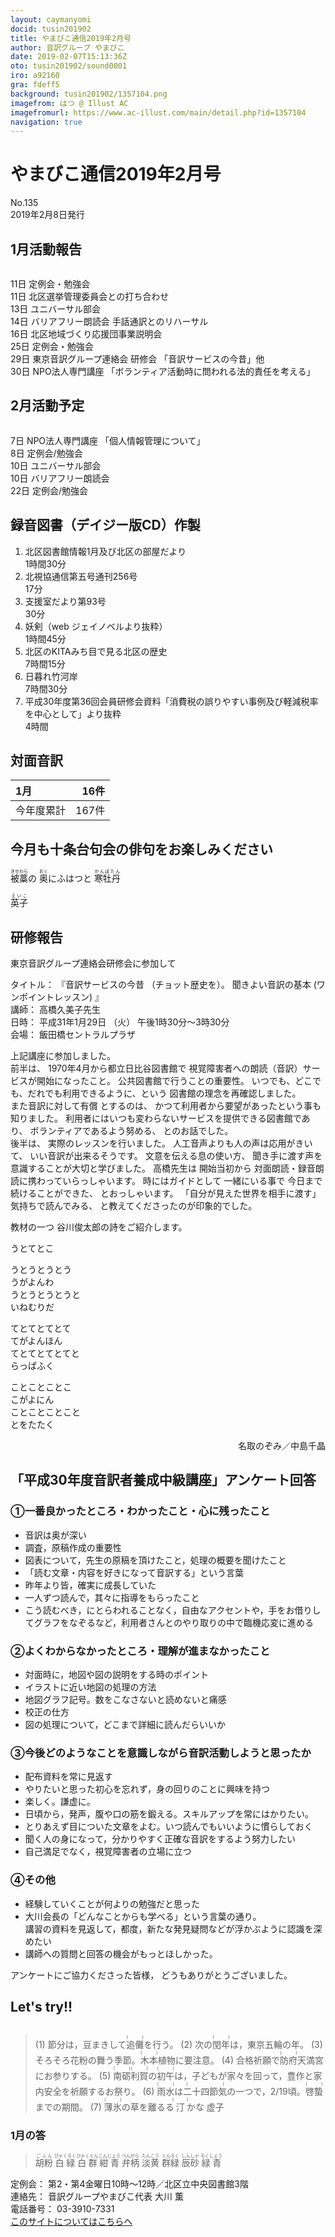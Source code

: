 ```yaml
---
layout: caymanyomi
docid: tusin201902
title: やまびこ通信2019年2月号
author: 音訳グループ やまびこ
date: 2019-02-07T15:13:36Z
oto: tusin201902/sound0001
iro: a92160
gra: fdeff5
background: tusin201902/1357104.png
imagefrom: はつ @ Illust AC
imagefromurl: https://www.ac-illust.com/main/detail.php?id=1357104
navigation: true
---
```


# <span data-dur="4.4" data-begin="2.050" id="xmri_0001">やまびこ通信2019年2月号</span>

<span data-dur="2.722" data-begin="6.450" id="xmri_0002">No.135</span>  
<span data-dur="4.213" data-begin="9.172" id="xmri_0003">2019年2月8日発行</span>

## <span data-dur="2.723" data-begin="18.171" id="xmri_0006">1月活動報告</span>

<img class="migi" src="media/tusin201902/cut1.png" alt="" />

<span data-dur="1.544" data-begin="20.894" id="xmri_0007">11日</span>
<span data-dur="3.263" data-begin="22.438" id="xmri_0008">定例会・勉強会</span>  
<span data-dur="1.544" data-begin="25.701" id="xmri_0009">11日</span>
<span data-dur="4.153" data-begin="27.245" id="xmri_000A">北区選挙管理委員会との打ち合わせ</span>  
<span data-dur="1.525" data-begin="31.398" id="xmri_000B">13日</span>
<span data-dur="2.635" data-begin="32.923" id="xmri_000C">ユニバーサル部会</span>  
<span data-dur="1.357" data-begin="35.558" id="xmri_000D">14日</span>
<span data-dur="2.092" data-begin="36.915" id="xmri_000E">バリアフリー朗読会</span>
<span data-dur="3.175" data-begin="39.007" id="xmri_000F">手話通訳とのリハーサル</span>  
<span data-dur="1.562" data-begin="42.182" id="xmri_0010">16日</span>
<span data-dur="4.349" data-begin="43.744" id="xmri_0011">北区地域づくり応援団事業説明会</span>  
<span data-dur="1.571" data-begin="48.093" id="xmri_0012">25日</span>
<span data-dur="3.263" data-begin="49.664" id="xmri_0013">定例会・勉強会</span>  
<span data-dur="1.588" data-begin="52.927" id="xmri_0014">29日</span>
<span data-dur="2.661" data-begin="54.515" id="xmri_0015">東京音訳グループ連絡会</span>
<span data-dur="1.365" data-begin="57.176" id="xmri_0016">研修会</span>
<span data-dur="3.387" data-begin="58.541" id="xmri_0017">「音訳サービスの今昔」他</span>  
<span data-dur="1.52" data-begin="61.928" id="xmri_0018">30日</span>
<span data-dur="2.732" data-begin="63.448" id="xmri_0019">NPO法人専門講座</span>
<span data-dur="5.937" data-begin="66.180" id="xmri_001A">「ボランティア活動時に問われる法的責任を考える」</span>

## <span data-dur="2.586" data-begin="72.117" id="xmri_001B">2月活動予定</span>

<img class="migi" src="media/tusin201902/cut2.png" alt="" />

<span data-dur="1.103" data-begin="74.703" id="xmri_001C">7日</span>
<span data-dur="2.732" data-begin="75.806" id="xmri_001D">NPO法人専門講座</span>
<span data-dur="3.331" data-begin="78.538" id="xmri_001E">「個人情報管理について」</span>  
<span data-dur="1.08" data-begin="81.869" id="xmri_001F">8日</span>
<span data-dur="3.263" data-begin="82.949" id="xmri_0020">定例会/勉強会</span>  
<span data-dur="1.026" data-begin="86.212" id="xmri_0021">10日</span>
<span data-dur="2.634" data-begin="87.238" id="xmri_0022">ユニバーサル部会</span>  
<span data-dur="1.025" data-begin="89.872" id="xmri_0023">10日</span>
<span data-dur="2.942" data-begin="90.897" id="xmri_0024">バリアフリー朗読会</span>  
<span data-dur="1.637" data-begin="93.839" id="xmri_0025">22日</span>
<span data-dur="3.963" data-begin="95.476" id="xmri_0026">定例会/勉強会</span>

## <span data-dur="4.643" data-begin="99.439" id="xmri_0027">録音図書（デイジー版CD）作製</span>

1. <span data-dur="4.378" data-begin="106.666" id="xmri_002A">北区図書館情報1月及び北区の部屋だより</span>  
<span data-dur="2.613" data-begin="111.044" id="xmri_002B">1時間30分</span>
2. <span data-dur="4.458" data-begin="114.389" id="xmri_002D">北視協通信第五号通刊256号</span>  
<span data-dur="1.952" data-begin="118.847" id="xmri_002E">17分</span>
3. <span data-dur="3.01" data-begin="121.792" id="xmri_0030">支援室だより第93号</span>  
<span data-dur="1.993" data-begin="124.802" id="xmri_0031">30分</span>
4. <span data-dur="1.228" data-begin="127.703" id="xmri_0033">妖剣</span><span data-dur="2.597" data-begin="128.931" id="xmri_0034">（web ジェイノベルより抜粋）</span>  
<span data-dur="2.794" data-begin="131.528" id="xmri_0035">1時間45分</span>
5. <span data-dur="3.374" data-begin="135.114" id="xmri_0037">北区のKITAみち目で見る北区の歴史</span>  
<span data-dur="2.501" data-begin="138.488" id="xmri_0038">7時間15分</span>
6. <span data-dur="1.71" data-begin="141.981" id="xmri_003A">日暮れ竹河岸</span>  
<span data-dur="2.613" data-begin="143.691" id="xmri_003B">7時間30分</span>
7. <span data-dur="5.412" data-begin="147.155" id="xmri_003D">平成30年度第36回会員研修会資料</span><span data-dur="6.437" data-begin="152.567" id="xmri_003E">「消費税の誤りやすい事例及び軽減税率を中心として」より抜粋</span>  
<span data-dur="2.761" data-begin="159.004" id="xmri_003F">4時間</span>

## <span data-dur="2.068" data-begin="161.765" id="xmri_0040">対面音訳</span>

<span data-dur="1.25" data-begin="163.833" id="xmri_0041">1月</span>|<span data-dur="2.309" data-begin="165.083" id="xmri_0042">16件</span>
|:---|---:|
<span data-dur="1.785" data-begin="167.392" id="xmri_0043">今年度累計</span>|<span data-dur="3.593" data-begin="169.177" id="xmri_0044">167件</span>

## <span data-dur="4.953" data-begin="172.770" id="xmri_0045">今月も十条台句会の俳句をお楽しみください</span>

<span data-dur="11.484" data-begin="177.723" id="xmri_0046"><ruby>被藁<rt>きせわら</rt></ruby>の <ruby>奥<rt>おく</rt></ruby>にふはつと <ruby>寒牡丹<rt>かんぼたん</rt></ruby></span>

<span data-dur="2.582" data-begin="189.207" id="xmri_004C" class="haigo"><ruby>英子<rt>えいこ</rt></ruby></span>

## <span data-dur="2.172" data-begin="191.789" id="xmri_004D">研修報告</span>

<span data-dur="4.769" data-begin="193.961" id="xmri_004E">東京音訳グループ連絡会研修会に参加して</span>

<span data-dur="1.054" data-begin="198.730" id="xmri_004F">タイトル：</span>
<span data-dur="2.357" data-begin="199.784" id="xmri_0050">『音訳サービスの今昔</span>
<span data-dur="2.442" data-begin="202.141" id="xmri_0051">（チョット歴史を）。</span>
<span data-dur="2.215" data-begin="204.583" id="xmri_0052">聞きよい音訳の基本</span>
<span data-dur="2.465" data-begin="206.798" id="xmri_0053">(ワンポイントレッスン) 』</span>  
<span data-dur="0.989" data-begin="209.263" id="xmri_0054">講師：</span>
<span data-dur="2.628" data-begin="210.252" id="xmri_0055">高橋久美子先生</span>  
<span data-dur="1.101" data-begin="212.880" id="xmri_0056">日時：</span>
<span data-dur="3.941" data-begin="213.981" id="xmri_0057">平成31年1月29日</span>
<span data-dur="1.118" data-begin="217.922" id="xmri_0058">（火）</span>
<span data-dur="4.473" data-begin="219.040" id="xmri_0059">午後1時30分～3時30分</span>  
<span data-dur="1.165" data-begin="223.513" id="xmri_005A">会場：</span>
<span data-dur="3.361" data-begin="224.678" id="xmri_005B">飯田橋セントラルプラザ</span>

<span data-dur="4.009" data-begin="228.039" id="xmri_005C">上記講座に参加しました。</span>  
<span data-dur="1.353" data-begin="232.048" id="xmri_005D">前半は、</span>
<span data-dur="4.695" data-begin="233.401" id="xmri_005E">1970年4月から都立日比谷図書館で</span>
<span data-dur="6.094" data-begin="238.096" id="xmri_005F">視覚障害者への朗読（音訳）サービスが開始になったこと。</span>
<span data-dur="4.179" data-begin="244.190" id="xmri_0060">公共図書館で行うことの重要性。</span>
<span data-dur="4.437" data-begin="248.369" id="xmri_0061">いつでも、どこでも、だれでも利用できるように、という</span>
<span data-dur="4.274" data-begin="252.806" id="xmri_0062">図書館の理念を再確認しました。</span>  
<span data-dur="3.538" data-begin="257.080" id="xmri_0063">また音訳に対して有償</span>
<span data-dur="1.312" data-begin="263.517" id="xmri_0065">とするのは、</span>
<span data-dur="5.763" data-begin="264.829" id="xmri_0066">かつて利用者から要望があったという事も知りました。</span>
<span data-dur="5.509" data-begin="270.592" id="xmri_0067">利用者にはいつも変わらないサービスを提供できる図書館であり、</span>
<span data-dur="2.49" data-begin="276.101" id="xmri_0068">ボランティアであるよう努める、</span>
<span data-dur="3.007" data-begin="278.591" id="xmri_0069">とのお話でした。</span>  
<span data-dur="1.272" data-begin="281.598" id="xmri_006A">後半は、</span>
<span data-dur="3.519" data-begin="282.870" id="xmri_006B">実際のレッスンを行いました。</span>
<span data-dur="4.722" data-begin="286.389" id="xmri_006C">人工音声よりも人の声は応用がきいて、</span>
<span data-dur="3.275" data-begin="291.111" id="xmri_006D">いい音訳が出来るそうです。</span>
<span data-dur="2.647" data-begin="294.386" id="xmri_006E">文意を伝える息の使い方、</span>
<span data-dur="5.41" data-begin="297.033" id="xmri_006F">聞き手に渡す声を意識することが大切と学びました。</span>
<span data-dur="1.85" data-begin="302.443" id="xmri_0070">高橋先生は</span>
<span data-dur="1.552" data-begin="304.293" id="xmri_0071">開始当初から</span>
<span data-dur="5.301" data-begin="305.845" id="xmri_0072">対面朗読・録音朗読に携わっていらっしゃいます。</span>
<span data-dur="1.929" data-begin="311.146" id="xmri_0073">時にはガイドとして</span>
<span data-dur="1.743" data-begin="313.075" id="xmri_0074">一緒にいる事で</span>
<span data-dur="2.444" data-begin="314.818" id="xmri_0075">今日まで続けることができた、</span>
<span data-dur="2.362" data-begin="317.262" id="xmri_0076">とおっしゃいます。</span>
<span data-dur="4.348" data-begin="319.624" id="xmri_0077">「自分が見えた世界を相手に渡す」気持ちで読んでみる、</span>
<span data-dur="4.428" data-begin="323.972" id="xmri_0078">と教えてくださったのが印象的でした。</span>

<span data-dur="1.622" data-begin="328.400" id="xmri_0079">教材の一つ</span>
<span data-dur="4.609" data-begin="330.022" id="xmri_007A">谷川俊太郎の詩をご紹介します。</span>

<span data-dur="2.887" data-begin="334.631" id="xmri_007B">うとてとこ</span>

<span data-dur="2.162" data-begin="337.518" id="xmri_007C">うとうとうとう</span>  
<span data-dur="1.84" data-begin="339.680" id="xmri_007D">うがよんわ</span>  
<span data-dur="2.342" data-begin="341.520" id="xmri_007E">うとうとうとうと</span>  
<span data-dur="2.402" data-begin="343.862" id="xmri_007F">いねむりだ</span>

<span data-dur="2.202" data-begin="346.264" id="xmri_0080">てとてとてとて</span>  
<span data-dur="1.994" data-begin="348.466" id="xmri_0081">てがよんほん</span>  
<span data-dur="2.226" data-begin="350.460" id="xmri_0082">てとてとてとてと</span>  
<span data-dur="2.546" data-begin="352.686" id="xmri_0083">らっぱふく</span>

<span data-dur="2.156" data-begin="355.232" id="xmri_0084">ことことことこ</span>  
<span data-dur="1.894" data-begin="357.388" id="xmri_0085">こがよにん</span>  
<span data-dur="2.297" data-begin="359.282" id="xmri_0086">ことことことこと</span>  
<span data-dur="2.819" data-begin="361.579" id="xmri_0087">とをたたく</span>

<div style="text-align: right;">
<span data-dur="1.435" data-begin="364.398" id="xmri_0088">名取のぞみ／</span><span data-dur="3.244" data-begin="365.833" id="xmri_0089">中島千晶</span>
</div>

## <span data-dur="6.105" data-begin="369.077" id="xmri_008A">「平成30年度音訳者養成中級講座」アンケート回答</span>

### <span data-dur="1.226" data-begin="375.182" id="xmri_008B">①</span><span data-dur="5.543" data-begin="376.408" id="xmri_008C">一番良かったところ・わかったこと・心に残ったこと</span>

- <span data-dur="3.22" data-begin="381.951" id="xmri_008D">音訳は奥が深い</span>
- <span data-dur="2.632" data-begin="385.171" id="xmri_008E">調査，原稿作成の</span><span data-dur="2.38" data-begin="387.803" id="xmri_008F">重要性</span>
- <span data-dur="1.81" data-begin="390.183" id="xmri_0090">図表について，</span><span data-dur="2.904" data-begin="391.993" id="xmri_0091">先生の原稿を頂けたこと，</span><span data-dur="3.246" data-begin="394.897" id="xmri_0092">処理の概要を聞けたこと</span>
- <span data-dur="2.491" data-begin="398.643" id="xmri_0094">「読む文章・内容を</span><span data-dur="2.221" data-begin="401.134" id="xmri_0095">好きになって音訳する」</span><span data-dur="2.383" data-begin="403.355" id="xmri_0096">という言葉</span>
- <span data-dur="1.867" data-begin="405.738" id="xmri_0097">昨年より皆，</span><span data-dur="3.224" data-begin="407.605" id="xmri_0098">確実に成長していた</span>
- <span data-dur="1.727" data-begin="410.829" id="xmri_0099">一人ずつ読んで，</span><span data-dur="3.415" data-begin="412.556" id="xmri_009A">其々に指導をもらったこと</span>
- <span data-dur="1.384" data-begin="415.971" id="xmri_009B">こう読むべき，</span><span data-dur="1.902" data-begin="417.355" id="xmri_009C">にとらわれることなく，</span><span data-dur="2.039" data-begin="419.257" id="xmri_009D">自由なアクセントや，</span><span data-dur="2.533" data-begin="421.296" id="xmri_009E">手をお借りしてグラフをなぞるなど，</span><span data-dur="2.649" data-begin="423.829" id="xmri_009F">利用者さんとのやり取りの中で</span><span data-dur="3.48" data-begin="426.478" id="xmri_00A0">臨機応変に進める</span>

### <span data-dur="1.026" data-begin="429.958" id="xmri_00A1">②</span><span data-dur="2.263" data-begin="430.984" id="xmri_00A2">よくわからなかったところ</span><span data-dur="3.182" data-begin="433.247" id="xmri_00A3">・理解が進まなかったこと</span>

- <span data-dur="1.319" data-begin="436.429" id="xmri_00A4">対面時に，</span><span data-dur="4.188" data-begin="437.748" id="xmri_00A5">地図や図の説明をする時のポイント</span>
- <span data-dur="3.846" data-begin="441.936" id="xmri_00A6">イラストに近い地図の処理の方法</span>
- <span data-dur="2.814" data-begin="445.782" id="xmri_00A7">地図グラフ記号。</span><span data-dur="3.826" data-begin="448.596" id="xmri_00A8">数をこなさないと読めないと痛感</span>
- <span data-dur="2.509" data-begin="452.422" id="xmri_00A9">校正の仕方</span>
- <span data-dur="1.891" data-begin="454.931" id="xmri_00AA">図の処理について，</span><span data-dur="3.992" data-begin="456.822" id="xmri_00AB">どこまで詳細に読んだらいいか</span>

### <span data-dur="1.215" data-begin="460.814" id="xmri_00AC">③</span><span data-dur="6.493" data-begin="462.029" id="xmri_00AD">今後どのようなことを意識しながら音訳活動しようと思ったか</span>

- <span data-dur="3.37" data-begin="468.522" id="xmri_00AE">配布資料を常に見返す</span>
- <span data-dur="2.996" data-begin="471.892" id="xmri_00AF">やりたいと思った初心を忘れず，</span><span data-dur="3.45" data-begin="474.888" id="xmri_00B0">身の回りのことに興味を持つ</span>
- <span data-dur="1.914" data-begin="478.338" id="xmri_00B1">楽しく。</span><span data-dur="2.421" data-begin="480.252" id="xmri_00B2">謙虚に。</span>
- <span data-dur="1.304" data-begin="482.673" id="xmri_00B3">日頃から，</span><span data-dur="1.23" data-begin="483.977" id="xmri_00B4">発声，</span><span data-dur="3.193" data-begin="485.207" id="xmri_00B5">腹や口の筋を鍛える。</span><span data-dur="3.845" data-begin="488.400" id="xmri_00B6">スキルアップを常にはかりたい。</span>
- <span data-dur="3.557" data-begin="492.245" id="xmri_00B7">とりあえず目についた文章をよむ。</span><span data-dur="3.617" data-begin="495.802" id="xmri_00B8">いつ読んでもいいように慣らしておく</span>
- <span data-dur="1.984" data-begin="499.419" id="xmri_00B9">聞く人の身になって，</span><span data-dur="5.345" data-begin="501.403" id="xmri_00BA">分かりやすく正確な音訳をするよう努力したい</span>
- <span data-dur="1.802" data-begin="506.748" id="xmri_00BB">自己満足でなく，</span><span data-dur="3.793" data-begin="508.550" id="xmri_00BC">視覚障害者の立場に立つ</span>

### <span data-dur="1.154" data-begin="512.343" id="xmri_00BD">④</span><span data-dur="2.067" data-begin="513.497" id="xmri_00BE">その他</span>

- <span data-dur="4.955" data-begin="515.564" id="xmri_00BF">経験していくことが何よりの勉強だと思った</span>
- <span data-dur="1.874" data-begin="520.519" id="xmri_00C0">大川会長の</span><span data-dur="4.312" data-begin="522.393" id="xmri_00C1">「どんなことからも学べる」という言葉の通り。</span>  
<span data-dur="2.435" data-begin="526.705" id="xmri_00C2">講習の資料を見返して，</span><span data-dur="0.853" data-begin="529.140" id="xmri_00C3">都度，</span><span data-dur="3.533" data-begin="529.993" id="xmri_00C4">新たな発見疑問などが浮かぶように</span><span data-dur="2.705" data-begin="533.526" id="xmri_00C5">認識を深めたい</span>
- <span data-dur="5.192" data-begin="536.231" id="xmri_00C6">講師への質問と回答の機会がもっとほしかった。</span>

<span data-dur="3.061" data-begin="543.123" id="xmri_00C8">アンケートにご協力くださった皆様，</span>
<span data-dur="3.256" data-begin="546.184" id="xmri_00C9">どうもありがとうございました。</span>

## <span data-dur="1.749" data-begin="551.490" id="xmri_00CB">Let's try!!</span>

<img class="migi" src="media/tusin201902/cut3.png" alt="" />

<blockquote markdown="1">
(1) 節分は，豆まきして<ruby>追儺<rt>(　　　)</rt></ruby>を行う。  
(2) 次の<ruby>閏年<rt>(　　　)</rt></ruby>は，東京五輪の年。  
(3) そろそろ花粉の舞う季節。<ruby>木本<rt>(　　　)</rt></ruby>植物に要注意。  
(4) 合格祈願で<ruby>防府<rt>(　　　)</rt></ruby>天満宮にお参りする。  
(5) <ruby>南砺<rt>(　　　)</rt></ruby><ruby>利賀<rt>(　　　)</rt></ruby>の<ruby>初午<rt>(　　　)</rt></ruby>は，子どもが家々を回って，豊作と家内安全を祈願するお祭り。  
(6) <ruby>雨水<rt>(　　　)</rt></ruby>は<ruby>二十四節気<rt>(　　　)</rt></ruby>の一つで，2/19頃。<ruby>啓蟄<rt>(　　　)</rt></ruby>までの期間。  
(7) <ruby>薄氷<rt>(　　　)</rt></ruby>の草を離るる<ruby>汀<rt>(　　　)</rt></ruby>かな  
<span style="text-align:right;">虚子</span>
</blockquote>

### <span data-dur="2.208" data-begin="557.052" id="xmri_00CD">1月の答</span>

<blockquote markdown="1">
<span data-dur="1.695" data-begin="559.260" id="xmri_00CE"><ruby>胡粉<rt>ごふん</rt></ruby></span>  
<span data-dur="1.852" data-begin="560.955" id="xmri_00CF"><ruby>白緑<rt>びゃくろく</rt></ruby></span>  
<span data-dur="1.807" data-begin="562.807" id="xmri_00D0"><ruby>白群<rt>びゃくぐん</rt></ruby></span>  
<span data-dur="1.678" data-begin="564.614" id="xmri_00D1"><ruby>紺青<rt>こんじょう</rt></ruby></span>  
<span data-dur="1.702" data-begin="566.292" id="xmri_00D2"><ruby>弁柄<rt>べんがら</rt></ruby></span>  
<span data-dur="1.676" data-begin="567.994" id="xmri_00D3"><ruby>淡黄<rt>たんこう</rt></ruby></span>  
<span data-dur="1.792" data-begin="569.670" id="xmri_00D4"><ruby>群緑<rt>ぐんろく</rt></ruby></span>  
<span data-dur="1.774" data-begin="571.462" id="xmri_00D5"><ruby>辰砂<rt>しんしゃ</rt></ruby></span>  
<span data-dur="1.751" data-begin="573.236" id="xmri_00D6"><ruby>緑青<rt>ろくしょう</rt></ruby></span>
</blockquote>

<span data-dur="1.272" data-begin="574.987" id="xmri_00D7">定例会：</span>
<span data-dur="7.34" data-begin="576.259" id="xmri_00D8">第2・第4金曜日10時～12時／北区立中央図書館3階</span>  
<span data-dur="1.446" data-begin="583.599" id="xmri_00D9">連絡先：</span>
<span data-dur="4.375" data-begin="585.045" id="xmri_00DA">音訳グループやまびこ代表 大川 薫</span>  
<span data-dur="1.627" data-begin="589.420" id="xmri_00DB">電話番号：</span>
<span data-dur="4.069" data-begin="591.047" id="xmri_00DC">03-3910-7331</span>  
<span data-dur="2.525" data-begin="595.116" id="xmri_00DD"><a href="mailto:ymbk2016ml@gmail.com?Subject=やまびこウェブサイトについて" data-dur="2.282" data-begin="597.641" id="xmri_00DE">このサイトについてはこちらへ</a></span>


